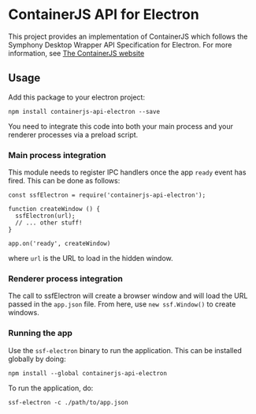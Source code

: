 # ContainerJS API for Electron

This project provides an implementation of ContainerJS which follows the Symphony Desktop Wrapper API Specification for Electron.
For more information, see [The ContainerJS website](https://symphonyoss.github.io/ContainerJS/)

## Usage

Add this package to your electron project:

```
npm install containerjs-api-electron --save
```

You need to integrate this code into both your main process and your renderer processes via a preload script.

### Main process integration

This module needs to register IPC handlers once the app `ready` event has fired. This can be done as follows:

```
const ssfElectron = require('containerjs-api-electron');

function createWindow () {
  ssfElectron(url);
  // ... other stuff!
}

app.on('ready', createWindow)
```

where `url` is the URL to load in the hidden window.

### Renderer process integration

The call to ssfElectron will create a browser window and will load the URL passed in the `app.json` file. From here, use `new ssf.Window()` to create windows.

### Running the app

Use the `ssf-electron` binary to run the application. This can be installed globally by doing:

```
npm install --global containerjs-api-electron
```

To run the application, do:

```
ssf-electron -c ./path/to/app.json
```
